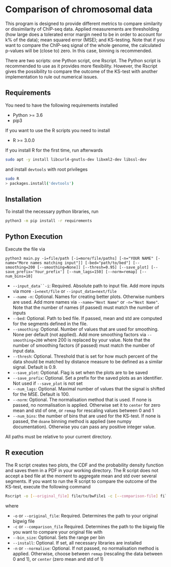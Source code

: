 # Comparison of chromosomal data

This program is designed to provide different metrics
to compare similarity or dissimilarity of ChIP-seq data. 
Applied measurements are thresholding (how large does a tolerated
error margin need to be in order to account for k% of the data); mean squared
error (MSE); and KS-testing. Note that if you want to compare the
ChIP-seq signal of the whole genome, the calculated p-values will
be (close to) zero. In this case, binning is recommended.


There are two scripts: one Python script, one Rscript. The Python script
is recommended to use as it provides more flexibility. However, the Rscript
gives the possibility to compare the outcome of the KS-test with 
another implementation to rule out numerical issues.

## Requirements 
You need to have the following requirements installed
- Python >= 3.6
- pip3

If you want to use the R scripts you need to install
- R >= 3.0.0

If you install R for the first time, run afterwards
```bash
sudo apt -y install libcurl4-gnutls-dev libxml2-dev libssl-dev
```
and install `devtools` with root privileges

```bash
sudo R
> packages.install('devtools')
```

## Installation
To install the necessary python libraries, run
```bash
python3 -m pip install -r requirements
```

## Python Execution
Execute the file via
                                                        
```
python3 main.py -i=file/path [-i=more/file/paths] [-n="YOUR NAME" [-name="More names matching input"]] [-bed="path/to/bed"] [--smoothing=200 [--smoothing=None]] [--thresh=0.95] [--save_plot] [--save_prefix='Your_prefix'] [--num_lags=150] [--norm=remap] [--num_bins=10]
```
- `--input_data``-i`: Required. Absolute path to input file. Add more inputs via more `-i=next/file` or `--input_data=next/file`
- `--name` `-n`: Optional. Names for creating better plots. Otherwise numbers are used. Add more names via `--name="Next Name"` or `-n="Next Name"`. Note that the number of names (if passed) must match the number of inputs
- `--bed`: Optional. Path to bed file. If passed, mean and std are computed for the segments defined in the file.
- `--smoothing`: Optional. Number of values that are used for smoothing. None per default (not applied). Add more smoothing factors via `--smoothing=200` where 200 is replaced by your value. Note that the number of smoothing factors (if passed) must match the number of input data.
- `--thresh`: Optional. Threshold that is set for how much percent of the data should be matched by distance measure to be defined as a similar signal. Default is 0.9.
- `--save_plot`: Optional. Flag is set when the plots are to be saved
- `--save_prefix`: Optional. Set a prefix for the saved plots as an identifier. Not used if `--save_plot` is not set
- `--num_lags`: Optional. Maximal number of values that the signal is shifted for the MSE. Default is 100.
- `--norm`: Optional. The normalisation method that is used. If none is passed, no normalisation is applied. Otherwise 
set it to `center` for zero mean and std of one, or `remap` for rescaling values between 0 and 1
- `--num_bins`: the number of bins that are used for the KS-test. If none is passed, the `doane` binning method is applied
(see numpy documentation). Otherwise you can pass any positive integer value.

All paths must be relative to your current directory.

## R execution
The R script creates two plots, the CDF and the probability density function
and saves them in a PDF in your working directory. The R script does not accept a bed
file at the moment to aggregate mean and std over several segments.
If you want to run the R script to compare the
outcome of the KS-test, execute the following command

```bash
Rscript -o [--original_file] file/to/bwFile1 -c [--comparison-file] file/to/bwFile2 [--bin_size 0.1] [--install] [-n [--normalise] remap]
```
 where 
 - `-o` or `--original_file`: Required. Determines the path to your original bigwig file
 - `-c` or `--comparison_file` Required. Determines the path to the bigwig file you want to compare your original file with
 - `--bin_size`: Optional. Sets the range per bin
 - `--install`: Optional. If set, all necessary libraries are installed
 - `-n` or `--normalise`: Optional. If not passed, no normalisation method is applied. Otherwise, choose between `remap` 
 (rescaling the data between 0 and 1), or `center` (zero mean and std of 1)